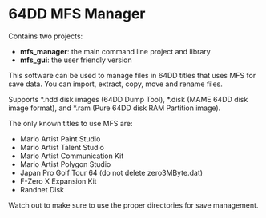 # 64DD MFS Manager

Contains two projects:
- **mfs_manager**: the main command line project and library
- **mfs_gui**: the user friendly version

This software can be used to manage files in 64DD titles that uses MFS for save data.
You can import, extract, copy, move and rename files.

Supports *.ndd disk images (64DD Dump Tool), *.disk (MAME 64DD disk image format), and *.ram (Pure 64DD disk RAM Partition image).

The only known titles to use MFS are:
- Mario Artist Paint Studio
- Mario Artist Talent Studio
- Mario Artist Communication Kit
- Mario Artist Polygon Studio
- Japan Pro Golf Tour 64 (do not delete zero3MByte.dat)
- F-Zero X Expansion Kit
- Randnet Disk

Watch out to make sure to use the proper directories for save management.
